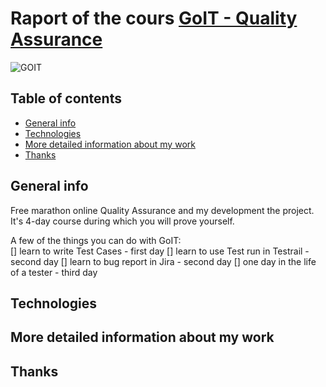 # Raport of the cours [GoIT - Quality Assurance](https://qa.m.goit.global/pl/?utm_source=ref&utm_medium=ref&utm_campaign=mar) 


![GOIT](https://github.com/eksperymentator/GoIT_Maraton_QA/assets/101925955/90e24fbb-dbcc-4ec8-8ba6-a051522d0803 "home")
<br>

## Table of contents
* [General info](#General-info)
* [Technologies](#Technologies)
* [More detailed information about my work](#More-detailed-information-about-my-work)
* [Thanks](#Thanks)

## General info

Free marathon online Quality Assurance and my development the project.
It's 4-day course during which you will prove yourself.

A few of the things you can do with GoIT: <br>
[] learn to write Test Cases - first day
[] learn to use Test run in Testrail - second day
[] learn to bug report in Jira - second day
[] one day in the life of a tester - third day


## Technologies

## More detailed information about my work

## Thanks
